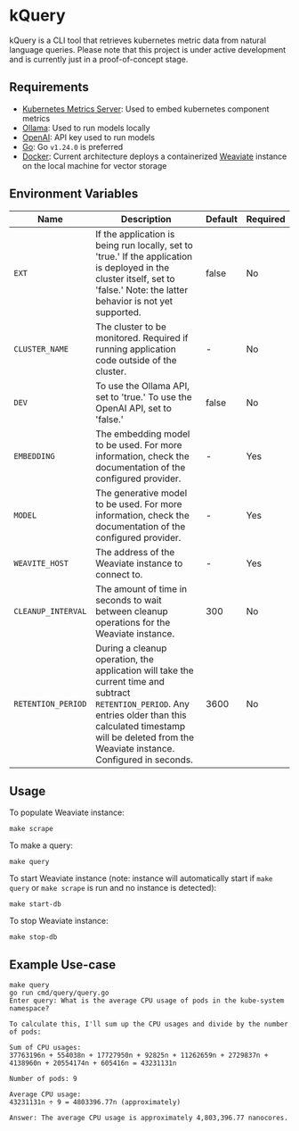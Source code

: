 # kQuery

kQuery is a CLI tool that retrieves kubernetes metric data from natural language queries. Please note that this project is under active development and is currently just in a proof-of-concept stage.

## Requirements
- [Kubernetes Metrics Server](https://github.com/kubernetes-sigs/metrics-server): Used to embed kubernetes component metrics
- [Ollama](https://ollama.com/): Used to run models locally
- [OpenAI](https://openai.com/api/): API key used to run models
- [Go](https://go.dev/doc/install): Go `v1.24.0` is preferred
- [Docker](https://docs.docker.com/): Current architecture deploys a containerized [Weaviate](https://weaviate.io/) instance on the local machine for vector storage

## Environment Variables
| Name      | Description | Default | Required
| --------- | ----------- | ------- | --------
| `EXT`  | If the application is being run locally, set to 'true.' If the application is deployed in the cluster itself, set to 'false.' Note: the latter behavior is not yet supported. | false | No |
| `CLUSTER_NAME` | The cluster to be monitored. Required if running application code outside of the cluster. | - | No |
| `DEV`    | To use the Ollama API, set to 'true.' To use the OpenAI API, set to 'false.' | false | No |
| `EMBEDDING` | The embedding model to be used. For more information, check the documentation of the configured provider. | - | Yes 
| `MODEL` | The generative model to be used. For more information, check the documentation of the configured provider. | - | Yes 
| `WEAVITE_HOST` | The address of the Weaviate instance to connect to. | - | Yes
| `CLEANUP_INTERVAL` | The amount of time in seconds to wait between cleanup operations for the Weaviate instance. | 300 | No
| `RETENTION_PERIOD` | During a cleanup operation, the application will take the current time and subtract `RETENTION_PERIOD`. Any entries older than this calculated timestamp will be deleted from the Weaviate instance. Configured in seconds. | 3600 | No

## Usage
To populate Weaviate instance:
```
make scrape
```

To make a query:
```
make query
```

To start Weaviate instance (note: instance will automatically start if `make query` or `make scrape` is run and no instance is detected):
```
make start-db
```

To stop Weaviate instance:
```
make stop-db
```

## Example Use-case
```
make query
go run cmd/query/query.go
Enter query: What is the average CPU usage of pods in the kube-system namespace?

To calculate this, I'll sum up the CPU usages and divide by the number of pods:

Sum of CPU usages:
37763196n + 554038n + 17727950n + 92825n + 11262659n + 2729837n + 4138960n + 20554174n + 605416n = 43231131n

Number of pods: 9

Average CPU usage:
43231131n ÷ 9 = 4803396.77n (approximately)

Answer: The average CPU usage is approximately 4,803,396.77 nanocores.
```